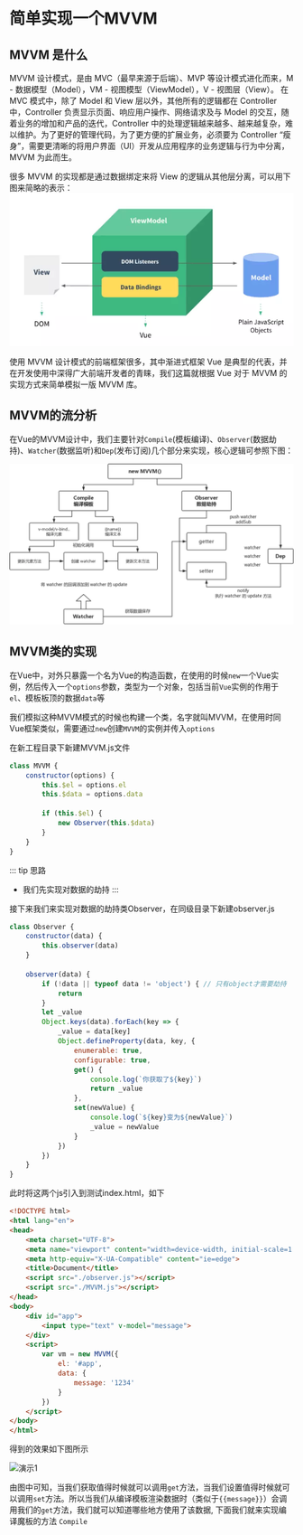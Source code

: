 # 简单实现一个MVVM

## MVVM 是什么

MVVM 设计模式，是由 MVC（最早来源于后端）、MVP 等设计模式进化而来，M - 数据模型（Model），VM - 视图模型（ViewModel），V - 视图层（View）。
在 MVC 模式中，除了 Model 和 View 层以外，其他所有的逻辑都在 Controller 中，Controller 负责显示页面、响应用户操作、网络请求及与 Model 的交互，随着业务的增加和产品的迭代，Controller 中的处理逻辑越来越多、越来越复杂，难以维护。为了更好的管理代码，为了更方便的扩展业务，必须要为 Controller “瘦身”，需要更清晰的将用户界面（UI）开发从应用程序的业务逻辑与行为中分离，MVVM 为此而生。

很多 MVVM 的实现都是通过数据绑定来将 View 的逻辑从其他层分离，可以用下图来简略的表示：
![mvvm](../images/mvvm/1.png)

使用 MVVM 设计模式的前端框架很多，其中渐进式框架 Vue 是典型的代表，并在开发使用中深得广大前端开发者的青睐，我们这篇就根据 Vue 对于 MVVM 的实现方式来简单模拟一版 MVVM 库。

## MVVM的流分析

在Vue的MVVM设计中，我们主要针对`Compile`(模板编译)、`Observer`(数据劫持)、`Watcher`(数据监听)和`Dep`(发布订阅)几个部分来实现，核心逻辑可参照下图：

![vue mvvm](../images/mvvm/2.png)

## MVVM类的实现

在Vue中，对外只暴露一个名为Vue的构造函数，在使用的时候`new`一个Vue实例，然后传入一个`options`参数，类型为一个对象，包括当前`Vue`实例的作用于`el`、模板板顶的数据`data`等

我们模拟这种MVVM模式的时候也构建一个类，名字就叫MVVM，在使用时同Vue框架类似，需要通过`new`创建`MVVM`的实例并传入`options`

在新工程目录下新建MVVM.js文件

```js
class MVVM {
    constructor(options) {
        this.$el = options.el
        this.$data = options.data

        if (this.$el) {
            new Observer(this.$data)
        }
    }
}
```

::: tip 思路

- 我们先实现对数据的劫持
:::

接下来我们来实现对数据的劫持类Observer，在同级目录下新建observer.js

```js
class Observer {
    constructor(data) {
        this.observer(data)
    }

    observer(data) {
        if (!data || typeof data != 'object') { // 只有object才需要劫持
            return
        }
        let _value
        Object.keys(data).forEach(key => {
            _value = data[key]
            Object.defineProperty(data, key, {
                enumerable: true,
                configurable: true,
                get() {
                    console.log(`你获取了${key}`)
                    return _value
                },
                set(newValue) {
                    console.log(`${key}变为${newValue}`)
                    _value = newValue
                }
            })
        })
    }
}

```

此时将这两个js引入到测试index.html，如下

``` html
<!DOCTYPE html>
<html lang="en">
<head>
    <meta charset="UTF-8">
    <meta name="viewport" content="width=device-width, initial-scale=1.0">
    <meta http-equiv="X-UA-Compatible" content="ie=edge">
    <title>Document</title>
    <script src="./observer.js"></script>
    <script src="./MVVM.js"></script>
</head>
<body>
    <div id="app">
        <input type="text" v-model="message">
    </div>
    <script>
        var vm = new MVVM({
            el: '#app',
            data: {
                message: '1234'
            }
        })
    </script>
</body>
</html>

```

得到的效果如下图所示

![演示1](../images/mvvm/3.gif)

由图中可知，当我们获取值得时候就可以调用`get`方法，当我们设置值得时候就可以调用`set`方法。所以当我们从编译模板渲染数据时（类似于`{{message}}`）会调用我们的`get`方法，我们就可以知道哪些地方使用了该数据, 下面我们就来实现编译魔板的方法 `Compile`
